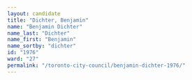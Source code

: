 ```yaml
---
layout: candidate
title: "Dichter, Benjamin"
name: "Benjamin Dichter"
name_last: "Dichter"
name_first: "Benjamin"
name_sortby: "dichter"
id: "1976"
ward: "27"
permalink: "/toronto-city-council/benjamin-dichter-1976/"
---
```

